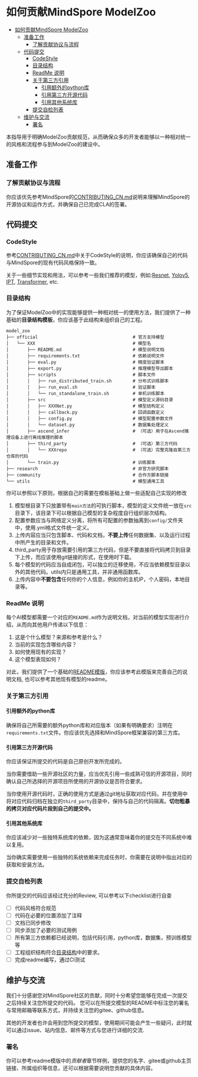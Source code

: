 # 如何贡献MindSpore ModelZoo

<!-- TOC -->

- [如何贡献MindSpore ModelZoo](#如何贡献mindspore-modelzoo)
    - [准备工作](#准备工作)
        - [了解贡献协议与流程](#了解贡献协议与流程)
    - [代码提交](#代码提交)
        - [CodeStyle](#codestyle)
        - [目录结构](#目录结构)
        - [ReadMe 说明](#readme-说明)
        - [关于第三方引用](#关于第三方引用)
            - [引用额外的python库](#引用额外的python库)
            - [引用第三方开源代码](#引用第三方开源代码)
            - [引用其他系统库](#引用其他系统库)
        - [提交自检列表](#提交自检列表)
    - [维护与交流](#维护与交流)
        - [署名](#署名)

<!-- TOC -->

本指导用于明确ModelZoo贡献规范，从而确保众多的开发者能够以一种相对统一的风格和流程参与到ModelZoo的建设中。

## 准备工作

### 了解贡献协议与流程

你应该优先参考MindSpore的[CONTRIBUTING_CN.md](../CONTRIBUTING_CN.md)说明来理解MindSpore的开源协议和运作方式，并确保自己已完成CLA的签署。

<!--
### 确定自己贡献的目标

如果希望进行贡献，我们推荐你先从一些较为容易的issue开始尝试。你可以从以下列表中寻找一些简单的例如bugfix的工作。

- [wanted bugfix](https://gitee.com/mindspore/mindspore/issues?assignee_id=&author_id=&branch=&issue_search=&label_ids=58021213&label_text=kind/bug&milestone_id=&program_id=&scope=&sort=newest&state=open)

如果你可以完成独立的网络贡献，你可以从以下列表中找到我们待实现的网络列表。

- [wanted implement](https://gitee.com/mindspore/mindspore/issues?assignee_id=&author_id=&branch=&issue_search=&label_ids=58022151&label_text=device%2Fascend&milestone_id=&program_id=&scope=&sort=newest&state=open)

> **Notice** 记得在选定issue之后进行一条回复，从而让别人知道你已经着手于此issue的工作。当你完成某项工作后，也记得回到issue更新你的成果。如果过程中有什么问题，也可以随时在issue中更新你的进展。
-->

## 代码提交

### CodeStyle

参考[CONTRIBUTING_CN.md](../CONTRIBUTING_CN.md)中关于CodeStyle的说明，你应该确保自己的代码与MindSpore的现有代码风格保持一致。

关于一些细节实现和用法，可以参考一些我们推荐的模型，例如:[Resnet](https://gitee.com/mindspore/models/tree/r2.0/official/cv/ResNet), [Yolov5](https://gitee.com/mindspore/models/tree/r2.0/official/cv/YOLOv5), [IPT](https://gitee.com/mindspore/models/tree/r2.0/research/cv/IPT), [Transformer](https://gitee.com/mindspore/models/tree/r2.0/official/nlp/Transformer), etc.

### 目录结构

为了保证ModelZoo中的实现能够提供一种相对统一的使用方法，我们提供了一种基础的**目录结构模板**，你应该基于此结构来组织自己的工程。

```shell
model_zoo
├── official                                    # 官方支持模型
│   └── XXX                                     # 模型名
│       ├── README.md                           # 模型说明文档
│       ├── requirements.txt                    # 依赖说明文件
│       ├── eval.py                             # 精度验证脚本
│       ├── export.py                           # 推理模型导出脚本
│       ├── scripts                             # 脚本文件
│       │   ├── run_distributed_train.sh        # 分布式训练脚本
│       │   ├── run_eval.sh                     # 验证脚本
│       │   └── run_standalone_train.sh         # 单机训练脚本
│       ├── src                                 # 模型定义源码目录
│       │   ├── XXXNet.py                       # 模型结构定义
│       │   ├── callback.py                     # 回调函数定义
│       │   ├── config.py                       # 模型配置参数文件
│       │   └── dataset.py                      # 数据集处理定义
│       ├── ascend_infer                        # （可选）用于在Ascend推理设备上进行离线推理的脚本
│       ├── third_party                         # （可选）第三方代码
│       │   └── XXXrepo                         # （可选）完整克隆自第三方仓库的代码
│       └── train.py                            # 训练脚本
├── research                                    # 非官方研究脚本
├── community                                   # 合作方脚本链接
└── utils                                       # 模型通用工具
```

你可以参照以下原则，根据自己的需要在模板基础上做一些适配自己实现的修改

1. 模型根目录下只放置带有`main方法`的可执行脚本，模型的定义文件统一放在`src`目录下，该目录下可以根据自己模型的复杂程度自行组织层次结构。
2. 配置参数应当与网络定义分离，将所有可配置的参数抽离到`config/`文件夹中，使用.yml格式文件统一定义。
3. 上传内容应当只包含脚本、代码和文档，**不要上传**任何数据集、以及运行过程中所产生的目录和文件。
4. third_party用于存放需要引用的第三方代码，但是不要直接将代码拷贝到目录下上传，而应该使用git链接的形式，在使用时下载。
5. 每个模型的代码应当自成闭包，可以独立的迁移使用，不应当依赖模型目录以外的其他代码。utils内只是通用工具，并非通用函数库。
6. 上传内容中**不要包含**任何你的个人信息，例如你的主机IP，个人密码，本地目录等。

### ReadMe 说明

每个AI模型都需要一个对应的`README.md`作为说明文档，对当前的模型实现进行介绍，从而向其他用户传递以下信息：

1. 这是个什么模型？来源和参考是什么？
2. 当前的实现包含哪些内容？
3. 如何使用现有的实现？
4. 这个模型表现如何？

对此，我们提供了一个基础的[README模版](./README_TEMPLATE_CN.md)，你应该参考此模版来完善自己的说明文档, 也可以参考其他现有模型的readme。

### 关于第三方引用

#### 引用额外的python库

确保将自己所需要的额外python库和对应版本（如果有明确要求）注明在`requirements.txt`文件。你应该优先选择和MindSpore框架兼容的第三方库。

#### 引用第三方开源代码

你应该保证所提交的代码是自己原创开发所完成的。

当你需要借助一些开源社区的力量，应当优先引用一些成熟可信的开源项目，同时确认自己所选择的开源项目所使用的开源协议是否符合要求。

当你使用开源代码时，正确的使用方式是通过git地址获取对应代码，并在使用中将对应代码归档在独立的`third_party`目录中，保持与自己的代码隔离。**切勿粗暴的拷贝对应代码片段到自己的提交中。**

#### 引用其他系统库

你应该减少对一些独特系统库的依赖，因为这通常意味着你的提交在不同系统中难以复用。

当你确实需要使用一些独特的系统依赖来完成任务时，你需要在说明中指出对应的获取和安装方法。

### 提交自检列表

你所提交的代码应该经过充分的Review, 可以参考以下checklist进行自查

- [ ] 代码风格符合规范
- [ ] 代码在必要的位置添加了注释
- [ ] 文档已同步修改
- [ ] 同步添加了必要的测试用例
- [ ] 所有第三方依赖都已经说明，包括代码引用，python库，数据集，预训练模型等
- [ ] 工程组织结构符合[目录结构](#目录结构)中的要求。
- [ ] 完成readme编写，通过CI测试

## 维护与交流

我们十分感谢您对MindSpore社区的贡献，同时十分希望您能够在完成一次提交之后持续关注您所提交的代码。 您可以在所提交模型的README中标注您的署名与常用邮箱等联系方式，并持续关注您的gitee、github信息。

其他的开发者也许会用到您所提交的模型，使用期间可能会产生一些疑问，此时就可以通过issue、站内信息、邮件等方式与您进行详细的交流.

### 署名

你可以参考readme模版中的*贡献者*章节样例，提供您的名字、gitee或github主页链接、所属组织等信息，还可以根据需要说明您贡献的具体内容。
